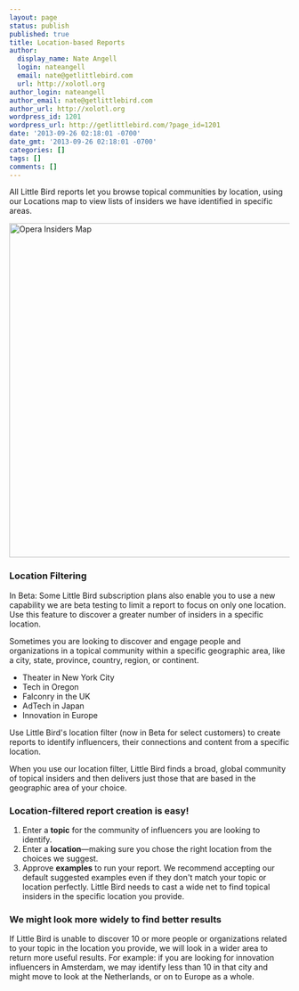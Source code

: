 ```yaml
---
layout: page
status: publish
published: true
title: Location-based Reports
author:
  display_name: Nate Angell
  login: nateangell
  email: nate@getlittlebird.com
  url: http://xolotl.org
author_login: nateangell
author_email: nate@getlittlebird.com
author_url: http://xolotl.org
wordpress_id: 1201
wordpress_url: http://getlittlebird.com/?page_id=1201
date: '2013-09-26 02:18:01 -0700'
date_gmt: '2013-09-26 02:18:01 -0700'
categories: []
tags: []
comments: []
---
```

<p>All Little Bird reports let you browse topical communities by location, using our Locations map to view lists of insiders we have identified in specific areas.</p>
<p><a href="http://getlittlebird.com/wp-content/uploads/2013/09/LocationsOpera.png"><img src="http://getlittlebird.com/wp-content/uploads/2013/09/LocationsOpera.png" alt="Opera Insiders Map" width="600" class="alignnone size-full wp-image-1217" /></a></p>
<h3>Location Filtering</h3>
<p>In Beta: Some Little Bird subscription plans also enable you to use a new capability we are beta testing to limit a report to focus on only one location. Use this feature to discover a greater number of insiders in a specific location.</p>
<p>Sometimes you are looking to discover and engage people and organizations in a topical community within a specific geographic area, like a city, state, province, country, region, or continent.</p>
<ul>
<li>Theater in New York City</li>
<li>Tech in Oregon</li>
<li>Falconry in the UK</li>
<li>AdTech in Japan</li>
<li>Innovation in Europe</li>
</ul>
<p>Use Little Bird's location filter (now in Beta for select customers) to create reports to identify influencers, their connections and content from a specific location.</p>
<p>When you use our location filter, Little Bird finds a broad, global community of topical insiders and then delivers just those that are based in the geographic area of your choice.</p>
<h3>Location-filtered report creation is easy!</h3>
<ol>
<li>Enter a <strong>topic</strong> for the community of influencers you are looking to identify.</li>
<li>Enter a <strong>location</strong>—making sure you chose the right location from the choices we suggest.</li>
<li>Approve <strong>examples</strong> to run your report. We recommend accepting our default suggested examples even if they don't match your topic or location perfectly. Little Bird needs to cast a wide net to find topical insiders in the specific location you provide.</li>
</ol>
<h3>We might look more widely to find better results</h3>
<p>If Little Bird is unable to discover 10 or more people or organizations related to your topic in the location you provide, we will look in a wider area to return more useful results. For example: if you are looking for innovation influencers in Amsterdam, we may identify less than 10 in that city and might move to look at the Netherlands, or on to Europe as a whole.</p>
